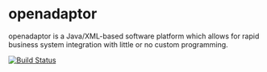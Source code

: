 # openadaptor
openadaptor is a Java/XML-based software platform which allows for rapid business system integration with little or no custom programming.

[![Build Status](https://travis-ci.org/openadaptor/openadaptor.svg?branch=master)](https://travis-ci.org/openadaptor/openadaptor)
